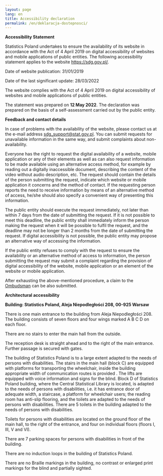 ```yaml
---
layout: page
lang: en
title: Accessibility declaration
permalink: /en/deklaracja-dostepnosci/
---
```

<article>


  <p><b>Accessibility Statement</b></p>

  <p>Statistics Poland undertakes to ensure the availability of its website in accordance with the Act of 4 April 2019 on digital accessibility of websites and mobile applications of public entities. The following accessibility statement applies to the website <a title="Go to main page" href="https://sdg.gov.pl"  target="_blank">https://sdg.gov.pl/</a>.</p>

  <p>Date of website publication: 31/01/2019</p>

  <p>Date of the last significant update: 28/03/2022</p>

  <p>The website complies with the Act of 4 April 2019 on digital accessibility of websites and mobile applications of public entities.

  <p>The statement was prepared on <b>12 May 2022</b>. The declaration was prepared on the basis of a self-assessment carried out by the public entity.</p>

  <p><b>Feedback and contact details</b></p>

  <p>In case of problems with the availability of the website, please contact us at the e-mail address <a title="Send an email to sdg_support" href="mailto:sdg_support@stat.gov.pl">sdg_support@stat.gov.pl</a>. You can submit requests for unavailable information in the same way, and submit complaints about non-availability.</p>

  <p>Everyone has the right to request the digital availability of a website, mobile application or any of their elements as well as can also request information to be made available using an alternative access method, for example by reading out a digitally inaccessible document, describing the content of the video without audio description, etc. The request should contain the details of the person submitting the request, indicate which website or mobile application it concerns and the method of contact. If the requesting person reports the need to receive information by means of an alternative method of access, he/she should also specify a convenient way of presenting this information.</p>

  <p>The public entity should execute the request immediately, not later than within 7 days from the date of submitting the request. If it is not possible to meet this deadline, the public entity shall immediately inform the person making the request when it will be possible to fulfil the request, and the deadline may not be longer than 2 months from the date of submitting the request. If digital accessibility is not possible, the public entity may propose an alternative way of accessing the information.</p>

  <p>If the public entity refuses to comply with the request to ensure the availability or an alternative method of access to information, the person submitting the request may submit a complaint regarding the provision of digital accessibility of the website, mobile application or an element of the website or mobile application.</p>

  <p>After exhausting the above-mentioned procedure, a claim to the <a title="Contact the Ombudsman" href="https://bip.brpo.gov.pl/en/en/content/how-refer-your-matter-commissioner-human-rights"  target="_blank">Ombudsman</a> can be also submitted.

  <p><b>Architectural accessibility</b></p>

  <p><b>Building: Statistics Poland, Aleja Niepodległości 208, 00-925 Warsaw</b></p>

  <p>There is one main entrance to the building from Aleja Niepodległości 208. The building consists of seven floors and four wings marked A B C D on each floor.</p>

  <p>There are no stairs to enter the main hall from the outside.</p>

  <p>The reception desk is straight ahead and to the right of the main entrance. Further passage is secured with gates.</p>

  <p>The building of Statistics Poland is to a large extent adapted to the needs of persons with disabilities. The stairs in the main hall (block C) are equipped with platforms for transporting the wheelchair, inside the building appropriate width of communication routes is provided . The lifts are equipped with voice information and signs for the blind. Block D of Statistics Poland building, where the Central Statistical Library is located, is adapted to the needs of persons with disabilities, i.e. it has entrance door of adequate width, a staircase, a platform for wheelchair users; the reading room has anti-slip flooring, and the toilets are adapted to the needs of persons with disabilities. There are 5 toilets in the building adapted to the needs of persons with disabilities.</p>

  <p>Toilets for persons with disabilities are located on the ground floor of the main hall, to the right of the entrance, and four on individual floors (floors I, III, V and VI).</p>

  <p>There are 7 parking spaces for persons with disabilities in front of the building.</p>

  <p>There are no induction loops in the building of Statistics Poland.</p>

  <p>There are no Braille markings in the building, no contrast or enlarged print markings for the blind and partially sighted.</p>
